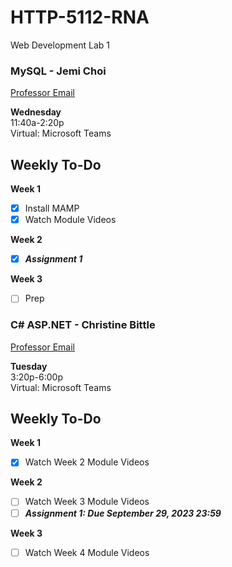 # HTTP-5112-RNA

Web Development Lab 1

### MySQL - Jemi Choi

[Professor Email](mailto:jemi.choi@humber.ca)

**Wednesday**  
11:40a-2:20p  
Virtual: Microsoft Teams

## Weekly To-Do

**Week 1**
- [x] Install MAMP
- [x] Watch Module Videos

**Week 2**
- [x] **_Assignment 1_**

**Week 3**
- [ ] Prep


### C# ASP.NET - Christine Bittle

[Professor Email](mailto:christine.bittle@humber.ca)

**Tuesday**  
3:20p-6:00p  
Virtual: Microsoft Teams

## Weekly To-Do

**Week 1**
- [x] Watch Week 2 Module Videos

**Week 2**
- [ ] Watch Week 3 Module Videos
- [ ] **_Assignment 1: Due September 29, 2023 23:59_**

**Week 3**
- [ ] Watch Week 4 Module Videos